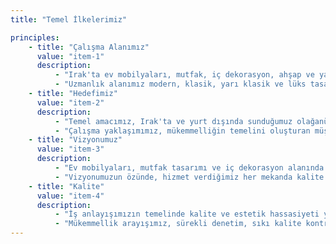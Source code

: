 ```yaml
---
title: "Temel İlkelerimiz"

principles:
    - title: "Çalışma Alanımız"
      value: "item-1"
      description:
          - "Irak'ta ev mobilyaları, mutfak, iç dekorasyon, ahşap ve yapay mermer üretiminde öncü bir üretici konumundayız. Sektörde uluslararası ticari acentelerle kurduğumuz özel ortaklıklarla, Irak pazarına benzersiz ürünler sunmaktan gurur duyuyoruz."
          - "Uzmanlık alanımız modern, klasik, yarı klasik ve lüks tasarımları kapsayan geniş bir mutfak yelpazesini içeriyor. Ayrıca özel iç dekorasyon, kapılar, eğitim ve sağlık tesisleri için mobilyalar, yatak odaları ve zarif yapay mermer ürünlerinde de mükemmelliği hedefliyoruz. Türk ve İtalyan menşeli aydınlatma, duvar kağıtları ve aksesuarlar gibi alanlarda, saygın küresel ortaklıklarımız aracılığıyla üstün kalite ve özgünlüğü garanti ediyoruz."
    - title: "Hedefimiz"
      value: "item-2"
      description:
          - "Temel amacımız, Irak'ta ve yurt dışında sunduğumuz olağanüstü çalışmalarla markamızı güçlendirmektir. Sistemli bir plan doğrultusunda faaliyetlerimizi genişleterek, hizmetlerimizi Irak'ın tüm bölgelerine ve ötesine ulaştırmayı amaçlıyoruz."
          - "Çalışma yaklaşımımız, mükemmelliğin temelini oluşturan müşteri odaklı bir sürece dayanır. Müşterilerimizle güçlü ortaklıklar kuruyor, özel ihtiyaçlarını derinlemesine anlıyor ve düzenli geri bildirimlerle hizmetlerimizi sürekli geliştiriyoruz. Yenilikçi, esnek ve şeffaf bir iletişim anlayışıyla, son ürünlerimizin müşterilerimizin vizyonunu yansıtmasını ve beklentilerinin ötesine geçmesini sağlıyoruz."
    - title: "Vizyonumuz"
      value: "item-3"
      description:
          - "Ev mobilyaları, mutfak tasarımı ve iç dekorasyon alanında ilk tercih edilen marka olmayı hedefliyoruz. Bu hedef doğrultusunda, en yüksek profesyonellik standartları ve sektör lideri uygulamalarla olağanüstü hizmetler sunuyoruz."
          - "Vizyonumuzun özünde, hizmet verdiğimiz her mekanda kalite ve müşteri memnuniyetine olan bağlılığımızı yansıtarak etki alanımızı genişletme arzusu yatıyor. Yenilikçi, uyarlanabilir ve açık iletişim odaklı yaklaşımımızla, sürekli olarak beklentilerin üzerine çıkıyor ve müşterilerimizin hayallerini gerçeğe dönüştürüyoruz."
    - title: "Kalite"
      value: "item-4"
      description:
          - "İş anlayışımızın temelinde kalite ve estetik hassasiyeti yer alır. Müşterilerimizin farklı ihtiyaçlarını Karashılamak için sürekli geliştirdiğimiz özel süreçlerle, tüm projelerimizde kalite ve hassasiyeti en üst düzeyde tutuyoruz. 2004'ten bu yana sektörün güvenilir bir ismi olarak, mutfak ve dekorasyon dahil tüm ev mobilyası projelerinin tasarım, üretim ve uygulamasında kapsamlı deneyime sahibiz."
          - "Mükemmellik arayışımız, sürekli denetim, sıkı kalite kontrolü ve düzenli ilerleme takibini içeren titiz kalite politikamızda kendini gösterir. Detaylara verdiğimiz önem ve üstün işçilik anlayışımızla, sunduğumuz her hizmette müşteri memnuniyetini sağlamayı ve beklentilerin ötesine geçmeyi taahhüt ediyoruz."
---
```

